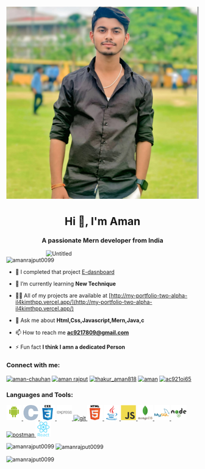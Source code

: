 ![logo](https://github.com/amanrajput0099/amanrajput0099/blob/main/picture.jpg )

<h1 align="center">Hi 👋, I'm Aman</h1>
<h3 align="center">A passionate Mern developer from India</h3>

<img align="right" width="400"  alt="Untitled" src="https://github.com/user-attachments/assets/ddb0197e-c6eb-4903-bf45-f0cefdb2f0ca" />


<p align="left"> <img src="https://komarev.com/ghpvc/?username=amanrajput0099&label=Profile%20views&color=0e75b6&style=flat" alt="amanrajput0099" /> </p>

- 🔭 I completed that project [E-dasnboard](https://github.com/amanrajput0099/E-dashboard.git)

- 🌱 I’m currently learning **New Technique**

- 👨‍💻 All of my projects are available at [http://my-portfolio-two-alpha-il4kimthpp.vercel.app/](http://my-portfolio-two-alpha-il4kimthpp.vercel.app/)

- 💬 Ask me about **Html,Css,Javascript,Mern,Java,c**

- 📫 How to reach me **ac9217809@gmail.com**

- ⚡ Fun fact **I think I amn a dedicated Person**

<h3 align="left">Connect with me:</h3>
<p align="left">
<a href="https://linkedin.com/in/aman-chauhan" target="blank"><img align="center" src="https://raw.githubusercontent.com/rahuldkjain/github-profile-readme-generator/master/src/images/icons/Social/linked-in-alt.svg" alt="aman-chauhan" height="30" width="40" /></a>
<a href="https://fb.com/aman rajput" target="blank"><img align="center" src="https://raw.githubusercontent.com/rahuldkjain/github-profile-readme-generator/master/src/images/icons/Social/facebook.svg" alt="aman rajput" height="30" width="40" /></a>
<a href="https://instagram.com/thakur_aman818" target="blank"><img align="center" src="https://raw.githubusercontent.com/rahuldkjain/github-profile-readme-generator/master/src/images/icons/Social/instagram.svg" alt="thakur_aman818" height="30" width="40" /></a>
<a href="https://www.leetcode.com/aman" target="blank"><img align="center" src="https://raw.githubusercontent.com/rahuldkjain/github-profile-readme-generator/master/src/images/icons/Social/leet-code.svg" alt="aman" height="30" width="40" /></a>
<a href="https://auth.geeksforgeeks.org/user/ac921oi65" target="blank"><img align="center" src="https://raw.githubusercontent.com/rahuldkjain/github-profile-readme-generator/master/src/images/icons/Social/geeks-for-geeks.svg" alt="ac921oi65" height="30" width="40" /></a>
</p>

<h3 align="left">Languages and Tools:</h3>
<p align="left"> <a href="https://developer.android.com" target="_blank" rel="noreferrer"> <img src="https://raw.githubusercontent.com/devicons/devicon/master/icons/android/android-original-wordmark.svg" alt="android" width="40" height="40"/> </a> <a href="https://www.cprogramming.com/" target="_blank" rel="noreferrer"> <img src="https://raw.githubusercontent.com/devicons/devicon/master/icons/c/c-original.svg" alt="c" width="40" height="40"/> </a> <a href="https://www.w3schools.com/css/" target="_blank" rel="noreferrer"> <img src="https://raw.githubusercontent.com/devicons/devicon/master/icons/css3/css3-original-wordmark.svg" alt="css3" width="40" height="40"/> </a> <a href="https://expressjs.com" target="_blank" rel="noreferrer"> <img src="https://raw.githubusercontent.com/devicons/devicon/master/icons/express/express-original-wordmark.svg" alt="express" width="40" height="40"/> </a> <a href="https://git-scm.com/" target="_blank" rel="noreferrer"> <img src="https://www.vectorlogo.zone/logos/git-scm/git-scm-icon.svg" alt="git" width="40" height="40"/> </a> <a href="https://www.w3.org/html/" target="_blank" rel="noreferrer"> <img src="https://raw.githubusercontent.com/devicons/devicon/master/icons/html5/html5-original-wordmark.svg" alt="html5" width="40" height="40"/> </a> <a href="https://www.java.com" target="_blank" rel="noreferrer"> <img src="https://raw.githubusercontent.com/devicons/devicon/master/icons/java/java-original.svg" alt="java" width="40" height="40"/> </a> <a href="https://developer.mozilla.org/en-US/docs/Web/JavaScript" target="_blank" rel="noreferrer"> <img src="https://raw.githubusercontent.com/devicons/devicon/master/icons/javascript/javascript-original.svg" alt="javascript" width="40" height="40"/> </a> <a href="https://www.mongodb.com/" target="_blank" rel="noreferrer"> <img src="https://raw.githubusercontent.com/devicons/devicon/master/icons/mongodb/mongodb-original-wordmark.svg" alt="mongodb" width="40" height="40"/> </a> <a href="https://www.mysql.com/" target="_blank" rel="noreferrer"> <img src="https://raw.githubusercontent.com/devicons/devicon/master/icons/mysql/mysql-original-wordmark.svg" alt="mysql" width="40" height="40"/> </a> <a href="https://nodejs.org" target="_blank" rel="noreferrer"> <img src="https://raw.githubusercontent.com/devicons/devicon/master/icons/nodejs/nodejs-original-wordmark.svg" alt="nodejs" width="40" height="40"/> </a> <a href="https://postman.com" target="_blank" rel="noreferrer"> <img src="https://www.vectorlogo.zone/logos/getpostman/getpostman-icon.svg" alt="postman" width="40" height="40"/> </a> <a href="https://reactjs.org/" target="_blank" rel="noreferrer"> <img src="https://raw.githubusercontent.com/devicons/devicon/master/icons/react/react-original-wordmark.svg" alt="react" width="40" height="40"/> </a> </p>

<p><img align="left" src="https://github-readme-stats.vercel.app/api/top-langs?username=amanrajput0099&show_icons=true&locale=en&layout=compact" alt="amanrajput0099" /></p>

<p>&nbsp;<img align="center" src="https://github-readme-stats.vercel.app/api?username=amanrajput0099&show_icons=true&locale=en" alt="amanrajput0099" /></p>

<p><img align="center" src="https://github-readme-streak-stats.herokuapp.com/?user=amanrajput0099&" alt="amanrajput0099" /></p>
